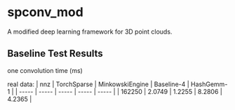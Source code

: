 # spconv_mod
A modified deep learning framework for 3D point clouds.


## Baseline Test Results
one convolution time (ms)

real data:
| nnz | TorchSparse | MinkowskiEngine | Baseline-4 | HashGemm-1 | 
| ----- | ----- | ----- | ----- | ----- |
| 162250 | 2.0749 | 1.2255 | 8.2806 | 4.2365 |



